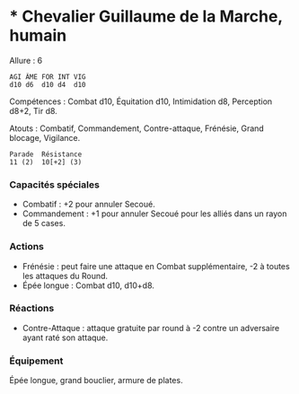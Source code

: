 # * Chevalier Guillaume de la Marche, humain

Allure : 6


	AGI	ÂME	FOR	INT	VIG
	d10	d6	d10	d4	d10

Compétences : Combat d10, Équitation d10, Intimidation d8, Perception d8+2, Tir d8.

Atouts : Combatif, Commandement, Contre-attaque, Frénésie, Grand blocage, Vigilance.

	Parade	Résistance
	11 (2)	10[+2] (3)

### Capacités spéciales
- Combatif : +2 pour annuler Secoué.
- Commandement : +1 pour annuler Secoué pour les alliés dans un rayon de 5 cases.

### Actions
- Frénésie : peut faire une attaque en Combat supplémentaire, -2 à toutes les attaques du Round.
- Épée longue : Combat d10, d10+d8.

### Réactions
- Contre-Attaque : attaque gratuite par round à -2 contre un adversaire ayant raté son attaque.

### Équipement
Épée longue, grand bouclier, armure de plates.
